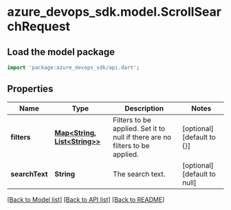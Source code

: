 # azure_devops_sdk.model.ScrollSearchRequest

## Load the model package
```dart
import 'package:azure_devops_sdk/api.dart';
```

## Properties
Name | Type | Description | Notes
------------ | ------------- | ------------- | -------------
**filters** | [**Map&lt;String, List&lt;String&gt;&gt;**](List.md) | Filters to be applied. Set it to null if there are no filters to be applied. | [optional] [default to {}]
**searchText** | **String** | The search text. | [optional] [default to null]

[[Back to Model list]](../README.md#documentation-for-models) [[Back to API list]](../README.md#documentation-for-api-endpoints) [[Back to README]](../README.md)


